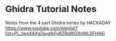 # Ghidra Tutorial Notes

Notes from the 4 part Ghidra series by HACKADAY
https://www.youtube.com/playlist?list=PL_tws4AXg7auglkFo6ZRoWGXnWL0FHAEi
